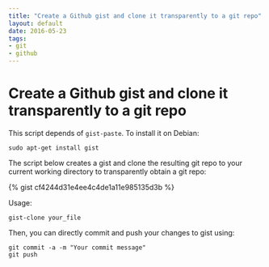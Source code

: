 ```yaml
---
title: "Create a Github gist and clone it transparently to a git repo"
layout: default
date: 2016-05-23
tags:
- git
- github
---
```


# Create a Github gist and clone it transparently to a git repo

This script depends of `gist-paste`. To install it on Debian:

    sudo apt-get install gist

The script below creates a gist and clone the resulting git repo to your
current working directory to transparently obtain a git repo:

{% gist cf4244d31e4ee4c4de1a11e985135d3b %}

Usage:

    gist-clone your_file

Then, you can directly commit and push your changes to gist using:

    git commit -a -m "Your commit message"
    git push
